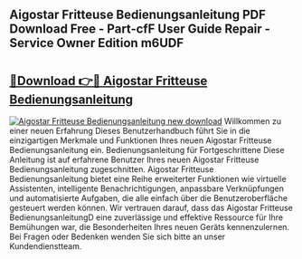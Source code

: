 ## Aigostar Fritteuse Bedienungsanleitung PDF Download Free - Part-cfF User Guide Repair - Service Owner Edition m6UDF

# <h2><a href="http://df1akn.blite.top/?on=Aigostar+Fritteuse+Bedienungsanleitung">🔗Download 👉🔴 Aigostar Fritteuse Bedienungsanleitung</a></h2>

[![Aigostar Fritteuse Bedienungsanleitung new download](https://i.imgur.com/lujVjoI.png)](http://df1akn.blite.top/?on=Aigostar+Fritteuse+Bedienungsanleitung)
Willkommen zu einer neuen Erfahrung Dieses Benutzerhandbuch führt Sie in die einzigartigen Merkmale und Funktionen Ihres neuen Aigostar Fritteuse Bedienungsanleitung ein. Bedienungsanleitung für Fortgeschrittene Diese Anleitung ist auf erfahrene Benutzer Ihres neuen Aigostar Fritteuse Bedienungsanleitung zugeschnitten. Aigostar Fritteuse Bedienungsanleitung bietet eine Reihe erweiterter Funktionen wie virtuelle Assistenten, intelligente Benachrichtigungen, anpassbare Verknüpfungen und automatisierte Aufgaben, die alle einfach über die Benutzeroberfläche gesteuert werden können. Wir vertrauen darauf, dass das Aigostar Fritteuse BedienungsanleitungD eine zuverlässige und effektive Ressource für Ihre Bemühungen war, die Besonderheiten Ihres neuen Geräts kennenzulernen. Bei Fragen oder Bedenken wenden Sie sich bitte an unser Kundendienstteam.
